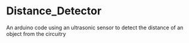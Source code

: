 # Distance_Detector
An arduino code using an ultrasonic sensor to detect the distance of an object from the circuitry
